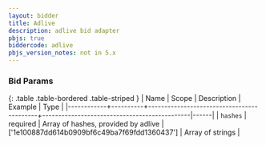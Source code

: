 ```yaml
---
layout: bidder
title: Adlive
description: adlive bid adapter
pbjs: true
biddercode: adlive
pbjs_version_notes: not in 5.x
---
```


### Bid Params

{: .table .table-bordered .table-striped }
| Name       | Scope    | Description                               | Example                                      | Type |
|------------+----------+-------------------------------------------+----------------------------------------------|------|
| `hashes`   | required | Array of hashes, provided by adlive       | ['1e100887dd614b0909bf6c49ba7f69fdd1360437'] | Array of strings |
